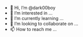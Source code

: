 - 👋 Hi, I’m @dark00boy
- 👀 I’m interested in ...
- 🌱 I’m currently learning ...
- 💞️ I’m looking to collaborate on ...
- 📫 How to reach me ...

<!---
dark00boy/dark00boy is a ✨ special ✨ repository because its `README.md` (this file) appears on your GitHub profile.
You can click the Preview link to take a look at your changes.
--->
